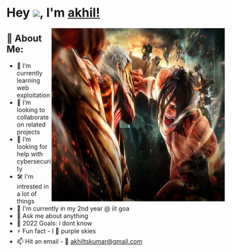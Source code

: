 # Hey <img src="https://github.com/TheDudeThatCode/TheDudeThatCode/blob/master/Assets/Hi.gif" width="29">, I'm [akhil!](https://github.com/akhilts03)

<a href = "https://github.com/akhilts03">
<img align="right" width="400" height="400" src = "https://github.com/akhilts03/my-personal-resource-/blob/main/photo-3.jpg">
</a>

## 💫 About Me:

- 🌱 I’m currently learning web exploitation
- 👯 I’m looking to collaborate on related projects
- 🤝 I’m looking for help with cybersecurity
- 🛠 I'm intrested in a lot of things
- 🤖 I'm currently in my 2nd year @ iit goa 
- 💬 Ask me about anything
- 🥅 2022 Goals: i dont know
- ⚡ Fun fact - I 💖 purple skies
- 📫 Hit an email - 📧 akhiltskumar@gmail.com

